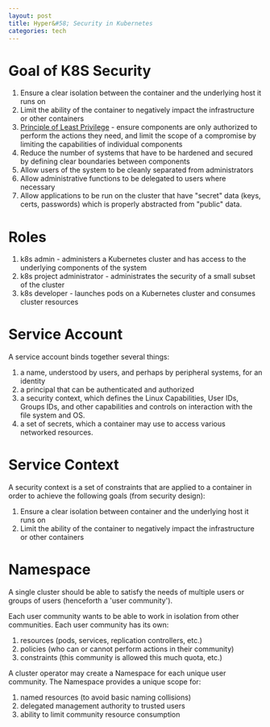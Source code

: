 ```yaml
---
layout: post
title: Hyper&#58; Security in Kubernetes
categories: tech
---
```


# Goal of K8S Security
1. Ensure a clear isolation between the container and the underlying host it runs on
2. Limit the ability of the container to negatively impact the infrastructure or other containers
3. [Principle of Least Privilege](http://en.wikipedia.org/wiki/Principle_of_least_privilege) - ensure components are only authorized to perform the actions they need, and limit the scope of a compromise by limiting the capabilities of individual components
4. Reduce the number of systems that have to be hardened and secured by defining clear boundaries between components
5. Allow users of the system to be cleanly separated from administrators
6. Allow administrative functions to be delegated to users where necessary
7. Allow applications to be run on the cluster that have "secret" data (keys, certs, passwords) which is properly abstracted from "public" data.


# Roles

1. k8s admin - administers a Kubernetes cluster and has access to the underlying components of the system
2. k8s project administrator - administrates the security of a small subset of the cluster
3. k8s developer - launches pods on a Kubernetes cluster and consumes cluster resources

# Service Account

A service account binds together several things:

1. a name, understood by users, and perhaps by peripheral systems, for an identity
2. a principal that can be authenticated and authorized
3. a security context, which defines the Linux Capabilities, User IDs, Groups IDs, and other capabilities and controls on interaction with the file system and OS.
4. a set of secrets, which a container may use to access various networked resources.

# Service Context

A security context is a set of constraints that are applied to a container in order to achieve the following goals (from security design):

1. Ensure a clear isolation between container and the underlying host it runs on
2. Limit the ability of the container to negatively impact the infrastructure or other containers

# Namespace

A single cluster should be able to satisfy the needs of multiple users or groups of users (henceforth a 'user community').

Each user community wants to be able to work in isolation from other communities. Each user community has its own:

1. resources (pods, services, replication controllers, etc.)
2. policies (who can or cannot perform actions in their community)
3. constraints (this community is allowed this much quota, etc.)

A cluster operator may create a Namespace for each unique user community. The Namespace provides a unique scope for:

1. named resources (to avoid basic naming collisions)
2. delegated management authority to trusted users
3. ability to limit community resource consumption

